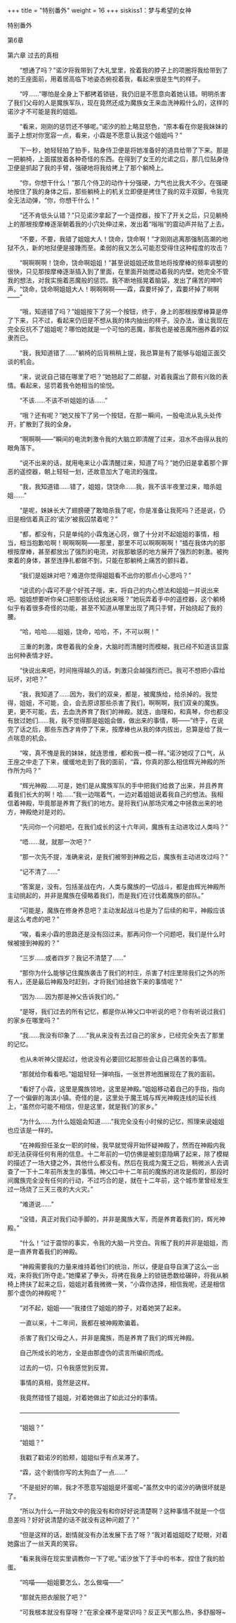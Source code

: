 +++
title = "特别番外"
weight = 16
+++
﻿siskiss1：梦与希望的女神

特别番外

第6章

第六章  过去的真相

　　“想通了吗？”诺汐将我带到了大礼堂里，拴着我的脖子上的项圈将我给带到了她的王座面前，用着居高临下地姿态俯视着我，看起来很是生气的样子。

　　“哼……”哪怕是全身上下都拷着锁链，我仍旧是不愿意向着她认错。明明杀害了我们父母的人是魔族军队，现在竟然还成为魔族女王来血洗神殿什么的，这样的诺汐才不可能是我的姐姐。

　　“看来，刚刚的惩罚还不够呢。”诺汐的脸上略显怒色，“原本看在你是我妹妹的面子上想对你宽容一点，看来，小霖是不愿意认我这个姐姐吗？”

　　下一秒，她轻轻拍了拍手，贴身侍卫便是将她准备好的道具给带了下来。那是一把躺椅，上面摆放着各种奇怪的东西。在得到了女王的允诺之后，那几位贴身侍卫便是抓起了我的手臂，强硬地将我给拷上了那个躺椅上。

　　“你，你想干什么！”那几个侍卫的动作十分强硬，力气也比我大不少。在强硬地按住了我的身体之后，那些躺椅上的机关立即便是拷住了我的双手双脚，令我完全无法动弹，“你，你想干什么！”

　　“还不肯低头认错？”只见诺汐拿起了一个遥控器，按下了开关之后，只见躺椅上的那根按摩棒逐渐朝着我的小穴处伸过来，发出着“嗡嗡”的震动声并贴了上去。

　　“不要，不要，我错了姐姐大人！饶命，饶命啊！”才刚刚逃离那强制高潮的地狱不久，新的地狱便是接踵而至。柔弱的我又怎么可能忍受得住这种程度的攻击？

　　“啊啊啊啊！饶命，饶命啊姐姐！”甚至说姐姐还故意地将按摩棒的频率调整的很快，只见那按摩棒逐渐插入到了里面，在里面开始搅动着我的内壁。她完全不管我的想法，对我实施着恶魔般的惩罚。我不断地摇晃着脑袋，发出了痛苦的呻吟声。“饶命，饶命啊姐姐大人！啊啊啊啊——霖，霖要坏掉了，霖要坏掉了啊啊——”

　　“哦，知道错了吗？”姐姐按下了另一个按钮，终于，身上的那根按摩棒算是停了下来，只不过，看起来仍旧是不想从我的体内抽出的样子。没办法，谁让我现在完全反抗不了姐姐呢？哪怕她就是一个可怕的恶魔，那我也是被恶魔所圈养着的奴隶而已。

　　“我，我知道错了……”躺椅的后背稍稍上提，我总算是有了能够与姐姐正面交谈的机会。

　　“来，说说自己错在哪里了吧？”她翘起了二郎腿，对着我露出了颇有兴致的表情。看起来，惩罚着我令她相当的愉悦。

　　“不该……不该不听姐姐的话……”

　　“哦？还有呢？”她又按下了另一个按钮，在那一瞬间，一股电流从乳头处传开，扩散到了我的全身。

　　“啊啊啊——”瞬间的电流刺激令我的大脑立即清醒了过来，泪水不由得从我的眼角落下。

　　“说不出来的话，就用电来让小霖清醒过来，知道了吗？”她仍旧是拿着那个罪恶的遥控器，朝上轻轻一划，还故意加大了电流的强度。

　　“我，我知道错……错了，姐姐，饶饶命……我，我不该半夜里过来，暗杀姐姐……”

　　“是呢，妹妹长大了翅膀硬了敢暗杀我了呢，你是准备让我死吗？还是说，仍旧是相信着真正的‘诺汐’被我囚禁着呢？”

　　“都，都没有，只是单纯的小霖鬼迷心窍，做了十分对不起姐姐的事情，相当，相当抱歉哈啊！啊啊啊啊——那里，那里不可以啊啊啊啊！”插在我体内的那根按摩棒，甚至都放出了强烈的电流，对我那敏感的地方展开了强烈的刺激。被拘束着的身体，甚至连挣扎都做不到，只能在那躺椅上痛苦的颤抖着。

　　“我们是姐妹对吧？难道你觉得姐姐看不出你的那点小心思吗？”

　　“说谎的小霖可不是个好孩子哦，来，将自己的内心想法和姐姐一并说出来吧。姐姐想要听你亲口把那些话给说出来哦？”她玩弄着手中的遥控器，这个躺椅似乎有着很多奇怪的功能，甚至不知道从哪里出现了两只手臂，开始挠起了我的腰。

　　“哈，哈哈……姐姐，饶命，哈哈，不，不可以啊！”

　　三重的刺激，席卷着我的全身，大脑时而清醒时而模糊，我已经不知道该显露出何种表情才好。

　　“快说出来吧，时间拖得越久的话，刺激只会越强烈而已。我可不想把小霖给玩坏，对吧？”

　　“我，我知道了……因为，我们的双亲，都是，被魔族给，给杀掉的。我觉得，姐姐，不可能，会，会去原谅那些杀害了我们，啊啊啊，我们双亲的魔族。更，更不可能，去，去血洗养育了我们的神殿。就连，由理和，和真琴，你也都没有放过她们……我，我不觉得那是姐姐会做，做出来的事情，啊——”终于，在说完了话之后，那些东西才肯停了下来，按摩棒也从我的体内拔出，总算是给了我一点喘息的机会。

　　“唉，真不愧是我的妹妹，就连思维，都和我一模一样。”诺汐她叹了口气，从王座之中走了下来，缓缓地走到了我的面前，“霖，你真的那么相信辉光神殿的所作所为吗？”

　　“辉光神殿……可是，她们是从魔族军队的手中把我们给救了出来，并且养育着我们长大的啊！哈……”我一边喘着气，一边对着姐姐说着我自己的想法。我相信着神殿，毕竟那是养育了我们的地方。是将我们从那场灾难之中拯救出来的地方，神殿绝对是对的。

　　“先问你一个问题吧，在我们成长的这十六年间，魔族有主动进攻过人类吗？”

　　“唔……就，就那一次吧？”

　　“那一次先不提，准确来说，是我们被带到神殿之后，魔族有主动进攻过吗？”

　　“记不清了……”

　　“答案是，没有。包括圣战在内，人类与魔族的一切战斗，都是由辉光神殿所主动挑起的，并非是魔族在侵略着我们，而是我们在讨伐着魔族的部队。”

　　“可能是，魔族在修身养息吧？主动发起战斗也是为了后续的和平，神殿应该是这么考虑的吧？”

　　“唉，看来小霖的思路还是没有回过来。那再问你一个问题吧，我们是什么时候被接到神殿的？”

　　“三岁……或者四岁？我记不清楚了……”

　　“那你为什么能够记住魔族袭击了我们的村庄，杀害了村庄里除我们之外的所有人，还是最后神殿及时赶到，才将我们给拯救下来的事情呢？”

　　“因为……因为那是神父告诉我们的。”

　　“是呀，我们过去的所有记忆，都是你从神父口中听说的吧？你有听说过我们的家乡在哪里吗？”

　　“我……我没有印象了……”我从来没有去过自己的家乡，已经完全失去了那里的记忆。

　　也从未听神父提起过，他说没有必要回忆起那些会让自己痛苦的事情。

　　“那就给你看看吧。”姐姐轻轻一弹响指，一张世界地图展现在了我的面前。

　　“看好了小霖，这里是魔族领地，这里是神殿。”姐姐移动着自己的手指，指向了一个偏僻的海滨小镇。奇怪的是，这里处于魔王城与辉光神殿连线的延长线上，“虽然你可能不相信，但是这里，就是我们的家乡。”

　　“为什么……为什么姐姐会知道……”我完全没有小时候的记忆，照理来说姐姐也应该是一样的。

　　“在神殿担任圣女一职的时候，我早就觉得开始怀疑神殿了，然而在神殿内我却无法获得任何有用的信息。十二年前的一切仿佛是被刻意隐瞒了起来，除了模糊的描述了一场大捷之外，其他什么都没有。然后在我成为魔王之后，稍微派人去调查了一下十二年前所发生的事情。神父口中十二年前的魔族的进攻是假的，那段时间魔族完全没有任何的行动，不过巧合的是，就在十二年前，这个城市里曾经发生过一场烧了三天三夜的大火灾。”

　　“难道说……”

　　“没错，真正对我们动手脚的，并非是魔族大军，而是养育着我们的，辉光神殿。”

　　“什么！”过于震惊的事实，令我的大脑一片空白。背叛了我的并非是姐姐，而是一直养育着我们的神殿。

　　“神殿需要我的力量来维持着他们的统治，所以，便是自导自演了这么一出戏，来将我们所夺走。”她攥紧了拳头，将拷在我身上的锁链悉数给碾碎，将我从躺椅上搀扶了起来之后，姐姐对着我微微一笑，“小霖你选择，相信我呢，还是相信那个虚伪的神殿呢？”

　　“对不起，姐姐——”我搂住了姐姐的脖子，对着她哭了起来。

　　一直以来，十二年间，我都在被神殿欺骗着。

　　杀害了我们父母之人，并非是魔族，而是养育了我们的辉光神殿。

　　自己所成长的地方，全是由那虚伪的谎言所编织而成。

　　过去的一切，只令我感觉到反胃。

　　事情的真相，竟然是这样。

　　我竟然错怪了姐姐，对着她做出了如此过分的事情。

　　——————————————————————————

　　“姐姐？”

　　“姐姐？”

　　我戳了戳诺汐的脸颊，姐姐似乎有点呆滞了。

　　“霖，这个剧情你写的太狗血了一点……”

　　“不是挺好的嘛，我才不愿意写姐姐是坏蛋呢~”虽然文中的诺汐的确很坏就是了。

　　“所以为什么一开始文中的我没有和你好好说清楚啊？这种事情不就是一个信息差吗？好好说清楚的话不就没有这种问题了？”

　　“但是这样的话，剧情就没有办法发展下去了呀？”我对着姐姐眨了眨眼，对着她露出了一丝天真的笑容。

　　“看来我得在现实里调教你一下了呢。”诺汐放下了手中的书本，捏住了我的脸蛋。

　　“呜喵——姐姐要怎么，怎么做喵——”

　　“那就先把衣服脱了吧？”

　　“可我根本就没有穿呀？”在家全裸不是常识吗？反正天气那么热，多舒服呀~

　　

　　

　　

　　

　　
